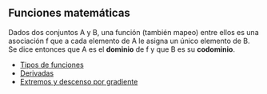 ## Funciones matemáticas

Dados dos conjuntos A y B, una función (también mapeo) entre ellos es una asociación f que a cada elemento de A le asigna un único elemento de B. Se dice entonces que A es el **dominio** de f y que B es su **codominio**.

- [Tipos de funciones](https://github.com/mondeja/fullstack/tree/master/backend/src/001-matematicas/analisis/funciones/tipos.ipynb)
- [Derivadas](https://github.com/mondeja/fullstack/tree/master/backend/src/001-matematicas/analisis/funciones/derivadas.ipynb)
- [Extremos y descenso por gradiente](https://github.com/mondeja/fullstack/tree/master/backend/src/001-matematicas/analisis/funciones/max_min_gd.ipynb)
